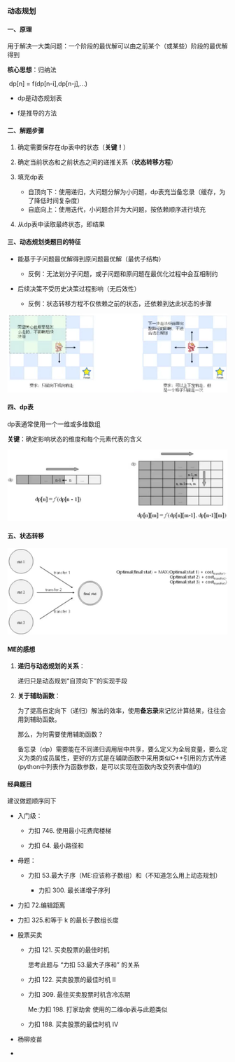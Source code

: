 ### 动态规划
#### 一、原理
用于解决一大类问题：一个阶段的最优解可以由之前某个（或某些）阶段的最优解得到

**核心思想**：归纳法

​							dp[n] = f(dp[n-i],dp[n-j],...)

* dp是动态规划表

* f是推导的方法

#### 二、解题步骤
1. 确定需要保存在dp表中的状态（**关键！**）
2. 确定当前状态和之前状态之间的递推关系（**状态转移方程**）
3. 填充dp表
   * 自顶向下：使用递归，大问题分解为小问题，dp表充当备忘录（缓存，为了降低时间复杂度）
   * 自底向上：使用迭代，小问题合并为大问题，按依赖顺序进行填充

4. 从dp表中读取最终状态，即结果

#### 三、动态规划类题目的特征

* 能基于子问题最优解得到原问题最优解（最优子结构）

	* 反例：无法划分子问题，或子问题和原问题在最优化过程中会互相制约

* 后续决策不受历史决策过程影响（无后效性）
	* 反例：状态转移方程不仅依赖之前的状态，还依赖到达此状态的步骤

![](../image/dp_fail.png)

#### 四、dp表

dp表通常使用一个一维或多维数组

**关键**：确定影响状态的维度和每个元素代表的含义

![](../image/dp_definition.png)

#### 五、状态转移

![](../image/dp_func.png)

#### ME的感想

1. **递归与动态规划的关系**：

   递归只是动态规划“自顶向下”的实现手段

2. **关于辅助函数**：

   为了提高自定向下（递归）解法的效率，使用**备忘录**来记忆计算结果，往往会用到辅助函数。

   那么，为何需要使用辅助函数？

   备忘录（dp）需要能在不同递归调用层中共享，要么定义为全局变量，要么定义为类的成员属性，更好的方式是在辅助函数中采用类似C++引用的方式传递(python中列表作为函数参数，是可以实现在函数内改变列表中值的)

#### 经典题目

建议做题顺序同下

* 入门级：

  * 力扣 746. 使用最小花费爬楼梯

  * 力扣 64. 最小路径和

* 母题：

  * 力扣 53.最大子序（ME:应该称子数组）和（不知道怎么用上动态规划）
    
    * 力扣 300. 最长递增子序列
    
  
* 力扣 72.编辑距离

* 力扣 325.和等于 k 的最长子数组长度

* 股票买卖

  * 力扣 121. 买卖股票的最佳时机

    思考此题与 “力扣 53.最大子序和” 的关系

  * 力扣 122. 买卖股票的最佳时机 II

  * 力扣 309. 最佳买卖股票时机含冷冻期

    Me:力扣 198. 打家劫舍  使用的二维dp表与此题类似

  * 力扣 188. 买卖股票的最佳时机 IV

* 杨柳疫苗

* 